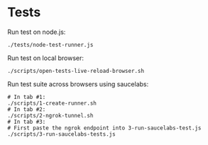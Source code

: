 Tests
=====

Run test on node.js:

	./tests/node-test-runner.js

Run test on local browser:

	./scripts/open-tests-live-reload-browser.sh

Run test suite across browsers using saucelabs:

	# In tab #1:
	./scripts/1-create-runner.sh
	# In tab #2:
	./scripts/2-ngrok-tunnel.sh
	# In tab #3:
	# First paste the ngrok endpoint into 3-run-saucelabs-test.js
	./scripts/3-run-saucelabs-tests.js